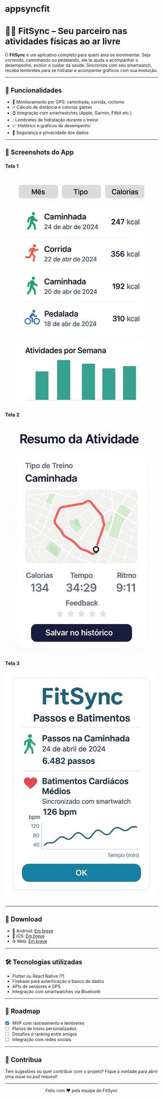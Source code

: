 # appsyncfit

# 🏃‍♀️ FitSync – Seu parceiro nas atividades físicas ao ar livre

O **FitSync** é um aplicativo completo para quem ama se movimentar. Seja correndo, caminhando ou pedalando, ele te ajuda a acompanhar o desempenho, evoluir e cuidar da saúde. Sincronize com seu smartwatch, receba lembretes para se hidratar e acompanhe gráficos com sua evolução.

---

## 📲 Funcionalidades

- 📍 Monitoramento por GPS: caminhada, corrida, ciclismo
- 🔥 Cálculo de distância e calorias gastas
- ⌚ Integração com smartwatches (Apple, Garmin, Fitbit etc.)
- 💧 Lembretes de hidratação durante o treino
- 📈 Histórico e gráficos de desempenho
- 🔐 Segurança e privacidade dos dados

---

## 📱 Screenshots do App

### Tela 1
![Tela 1](https://github.com/moonholly0/appsyncfit/raw/main/content/image/lvidf1wfaeww4oinsh4w.jpg)

### Tela 2
![Tela 2](https://github.com/moonholly0/appsyncfit/raw/main/content/image/tejbebnvfoosnx20fstp.jpg)

### Tela 3
![Tela 3](https://github.com/moonholly0/appsyncfit/raw/main/content/image/yhs3u4u3corl104w1cb4.jpg)


---

## 🔗 Download

- 📱 Android: [Em breve](https://telegra.ph/Replace-this-link-07-23)
- 🍎 iOS: [Em breve](https://telegra.ph/Replace-this-link-07-23)
- 🌐 Web: [Em breve](https://telegra.ph/Replace-this-link-07-23)

---

## 🛠️ Tecnologias utilizadas

- Flutter ou React Native (?)
- Firebase para autenticação e banco de dados
- APIs de sensores e GPS
- Integração com smartwatches via Bluetooth

---

## 🚀 Roadmap

- [x] MVP com rastreamento e lembretes
- [ ] Planos de treino personalizados
- [ ] Desafios e ranking entre amigos
- [ ] Integração com redes sociais

---

## 🤝 Contribua

Tem sugestões ou quer contribuir com o projeto? Fique à vontade para abrir uma *issue* ou *pull request*!

---

<p align="center">
  Feito com ❤️ pela equipe do FitSync
</p>
